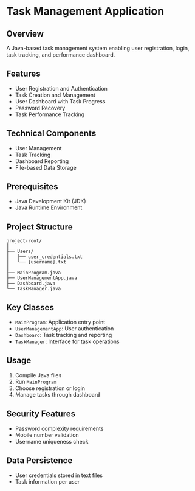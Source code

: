 # Task Management Application

## Overview
A Java-based task management system enabling user registration, login, task tracking, and performance dashboard.

## Features
- User Registration and Authentication
- Task Creation and Management
- User Dashboard with Task Progress
- Password Recovery
- Task Performance Tracking

## Technical Components
- User Management
- Task Tracking
- Dashboard Reporting
- File-based Data Storage

## Prerequisites
- Java Development Kit (JDK)
- Java Runtime Environment

## Project Structure
```
project-root/
│
├── Users/
│   ├── user_credentials.txt
│   └── [username].txt
│
├── MainProgram.java
├── UserManagementApp.java
├── Dashboard.java
└── TaskManager.java
```

## Key Classes
- `MainProgram`: Application entry point
- `UserManagementApp`: User authentication
- `Dashboard`: Task tracking and reporting
- `TaskManager`: Interface for task operations

## Usage
1. Compile Java files
2. Run `MainProgram`
3. Choose registration or login
4. Manage tasks through dashboard

## Security Features
- Password complexity requirements
- Mobile number validation
- Username uniqueness check

## Data Persistence
- User credentials stored in text files
- Task information per user
